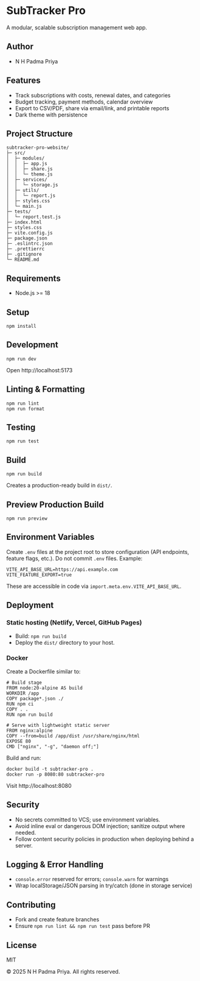 # SubTracker Pro

A modular, scalable subscription management web app.

## Author
- N H Padma Priya

## Features
- Track subscriptions with costs, renewal dates, and categories
- Budget tracking, payment methods, calendar overview
- Export to CSV/PDF, share via email/link, and printable reports
- Dark theme with persistence

## Project Structure
```
subtracker-pro-website/
├─ src/
│  ├─ modules/
│  │  ├─ app.js
│  │  ├─ share.js
│  │  └─ theme.js
│  ├─ services/
│  │  └─ storage.js
│  ├─ utils/
│  │  └─ report.js
│  ├─ styles.css
│  └─ main.js
├─ tests/
│  └─ report.test.js
├─ index.html
├─ styles.css
├─ vite.config.js
├─ package.json
├─ .eslintrc.json
├─ .prettierrc
├─ .gitignore
└─ README.md
```

## Requirements
- Node.js >= 18

## Setup
```
npm install
```

## Development
```
npm run dev
```
Open http://localhost:5173

## Linting & Formatting
```
npm run lint
npm run format
```

## Testing
```
npm run test
```

## Build
```
npm run build
```
Creates a production-ready build in `dist/`.

## Preview Production Build
```
npm run preview
```

## Environment Variables
Create `.env` files at the project root to store configuration (API endpoints, feature flags, etc.). Do not commit `.env` files. Example:
```
VITE_API_BASE_URL=https://api.example.com
VITE_FEATURE_EXPORT=true
```
These are accessible in code via `import.meta.env.VITE_API_BASE_URL`.

## Deployment
### Static hosting (Netlify, Vercel, GitHub Pages)
- Build: `npm run build`
- Deploy the `dist/` directory to your host.

### Docker
Create a Dockerfile similar to:
```
# Build stage
FROM node:20-alpine AS build
WORKDIR /app
COPY package*.json ./
RUN npm ci
COPY . .
RUN npm run build

# Serve with lightweight static server
FROM nginx:alpine
COPY --from=build /app/dist /usr/share/nginx/html
EXPOSE 80
CMD ["nginx", "-g", "daemon off;"]
```
Build and run:
```
docker build -t subtracker-pro .
docker run -p 8080:80 subtracker-pro
```
Visit http://localhost:8080

## Security
- No secrets committed to VCS; use environment variables.
- Avoid inline eval or dangerous DOM injection; sanitize output where needed.
- Follow content security policies in production when deploying behind a server.

## Logging & Error Handling
- `console.error` reserved for errors; `console.warn` for warnings
- Wrap localStorage/JSON parsing in try/catch (done in storage service)

## Contributing
- Fork and create feature branches
- Ensure `npm run lint && npm run test` pass before PR

## License
MIT

© 2025 N H Padma Priya. All rights reserved.
